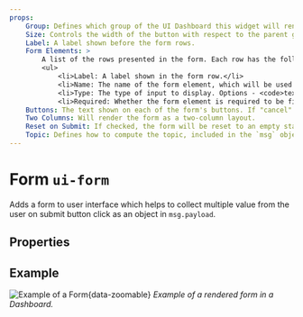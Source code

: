 ```yaml
---
props:
    Group: Defines which group of the UI Dashboard this widget will render in.
    Size: Controls the width of the button with respect to the parent group. Maximum value is the width of the group.
    Label: A label shown before the form rows.
    Form Elements: >
        A list of the rows presented in the form. Each row has the following properties:
        <ul>
            <li>Label: A label shown in the form row.</li>
            <li>Name: The name of the form element, which will be used as the key in the <code>msg.payload</code> object.</li>
            <li>Type: The type of input to display. Options - <code>text | multiline | password | email | number | checkbox | switch | date | time</code></li>
            <li>Required: Whether the form element is required to be filled in before the form can be submitted.</li>
    Buttons: The text shown on each of the form's buttons. If "cancel" text is left empty, then no cancel button will be shown.
    Two Columns: Will render the form as a two-column layout.
    Reset on Submit: If checked, the form will be reset to an empty state after the form is submitted.
    Topic: Defines how to compute the topic, included in the `msg` object, when the form is submitted.
---
```


<script setup>
</script>

# Form `ui-form`

Adds a form to user interface which helps to collect multiple value from the user on submit button click as an object in `msg.payload`.

## Properties

<PropsTable/>

## Example

![Example of a Form](/images/node-examples/ui-form.png "Example of tewo-column Form"){data-zoomable}
*Example of a rendered form in a Dashboard.*
